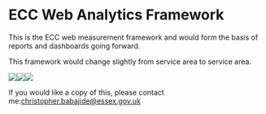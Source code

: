 ECC Web Analytics Framework
===========================

This is the ECC web measurement framework and would form the basis of reports and dashboards going forward.

This framework would change slightly from service area to service area.

![](/umbraco/nothing.jpg)![](/umbraco/nothing.jpg)![](/public/images/kpi-framework.png?width=500&height=148.46980976013234)

If you would like a copy of this, please contact me:christopher.babajide@essex.gov.uk